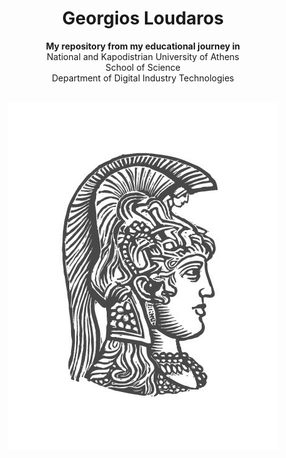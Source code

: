 <h1 align="center">Georgios Loudaros</h1>
<p align="center"><strong>My repository from my educational journey in </strong>
  <br>National and Kapodistrian University of Athens
  <br>School of Science
  <br>Department of Digital Industry Technologies
</p>
<br/>
<div align="center"><img src="LOGO_UOA.jpg"></img></div>
